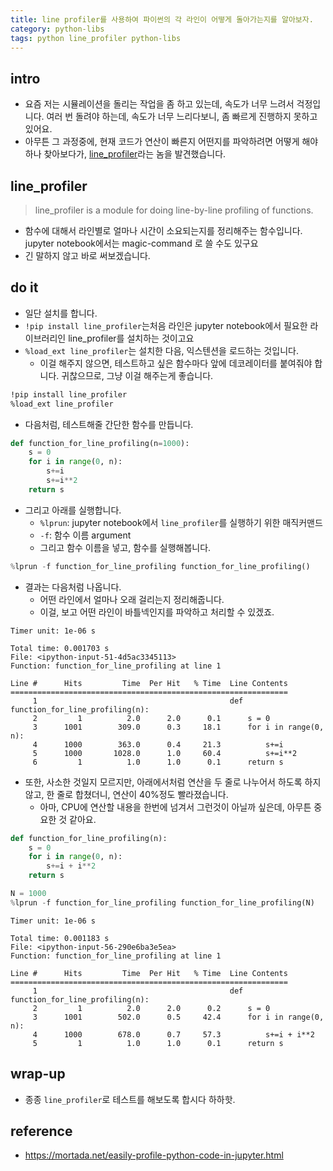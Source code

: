 ```yaml
---
title: line profiler를 사용하여 파이썬의 각 라인이 어떻게 돌아가는지를 알아보자. 
category: python-libs
tags: python line_profiler python-libs 
---
```


## intro

- 요즘 저는 시뮬레이션을 돌리는 작업을 좀 하고 있는데, 속도가 너무 느려서 걱정입니다. 여러 번 돌려야 하는데, 속도가 너무 느리다보니, 좀 빠르게 진행하지 못하고 있어요. 
- 아무튼 그 과정중에, 현재 코드가 연산이 빠른지 어떤지를 파악하려면 어떻게 해야하나 찾아보다가, [line_profiler](https://github.com/rkern/line_profiler)라는 놈을 발견했습니다. 

## line_profiler

> line_profiler is a module for doing line-by-line profiling of functions. 

- 함수에 대해서 라인별로 얼마나 시간이 소요되는지를 정리해주는 함수입니다. jupyter notebook에서는 magic-command 로 쓸 수도 있구요 
- 긴 말하지 않고 바로 써보겠습니다. 

## do it

- 일단 설치를 합니다. 
- `!pip install line_profiler`는처음 라인은 jupyter notebook에서 필요한 라이브러리인 line_profiler를 설치하는 것이고요
- `%load_ext line_profiler`는 설치한 다음, 익스텐션을 로드하는 것입니다. 
    - 이걸 해주지 않으면, 테스트하고 싶은 함수마다 앞에 데코레이터를 붙여줘야 합니다. 귀찮으므로, 그냥 이걸 해주는게 좋습니다. 

```bash 
!pip install line_profiler 
%load_ext line_profiler
```

- 다음처럼, 테스트해줄 간단한 함수를 만듭니다. 

```python
def function_for_line_profiling(n=1000):
    s = 0 
    for i in range(0, n):
        s+=i 
        s+=i**2
    return s
```

- 그리고 아래를 실행합니다. 
    - `%lprun`: jupyter notebook에서 `line_profiler`를 실행하기 위한 매직커맨드 
    - `-f`: 함수 이름 argument 
    - 그리고 함수 이름을 넣고, 함수를 실행해봅니다. 

```python
%lprun -f function_for_line_profiling function_for_line_profiling()
```

- 결과는 다음처럼 나옵니다. 
    - 어떤 라인에서 얼마나 오래 걸리는지 정리해줍니다. 
    - 이걸, 보고 어떤 라인이 바틀넥인지를 파악하고 처리할 수 있겠죠. 

```
Timer unit: 1e-06 s

Total time: 0.001703 s
File: <ipython-input-51-4d5ac3345113>
Function: function_for_line_profiling at line 1

Line #      Hits         Time  Per Hit   % Time  Line Contents
==============================================================
     1                                           def function_for_line_profiling(n):
     2         1          2.0      2.0      0.1      s = 0 
     3      1001        309.0      0.3     18.1      for i in range(0, n):
     4      1000        363.0      0.4     21.3          s+=i 
     5      1000       1028.0      1.0     60.4          s+=i**2
     6         1          1.0      1.0      0.1      return s
```

- 또한, 사소한 것일지 모르지만, 아래에서처럼 연산을 두 줄로 나누어서 하도록 하지 않고, 한 줄로 합쳤더니, 연산이 40%정도 빨라졌습니다. 
    - 아마, CPU에 연산할 내용을 한번에 넘겨서 그런것이 아닐까 싶은데, 아무튼 중요한 것 같아요. 

```python
def function_for_line_profiling(n):
    s = 0 
    for i in range(0, n):
        s+=i + i**2
    return s

N = 1000
%lprun -f function_for_line_profiling function_for_line_profiling(N)
```

```
Timer unit: 1e-06 s

Total time: 0.001183 s
File: <ipython-input-56-290e6ba3e5ea>
Function: function_for_line_profiling at line 1

Line #      Hits         Time  Per Hit   % Time  Line Contents
==============================================================
     1                                           def function_for_line_profiling(n):
     2         1          2.0      2.0      0.2      s = 0 
     3      1001        502.0      0.5     42.4      for i in range(0, n):
     4      1000        678.0      0.7     57.3          s+=i + i**2
     5         1          1.0      1.0      0.1      return s
```

## wrap-up

- 종종 `line_profiler`로 테스트를 해보도록 합시다 하하핫.



## reference

- <https://mortada.net/easily-profile-python-code-in-jupyter.html>